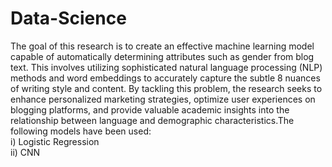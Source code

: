 # Data-Science
The goal of this research is to create an effective machine learning model capable of
automatically determining attributes such as gender from blog text. This involves utilizing sophisticated natural language
processing (NLP) methods and word embeddings to accurately capture the subtle
8
nuances of writing style and content. By tackling this problem, the research seeks to
enhance personalized marketing strategies, optimize user experiences on blogging
platforms, and provide valuable academic insights into the relationship between
language and demographic characteristics.The following models have been used:<br/>
i) Logistic Regression <br/>
ii) CNN
